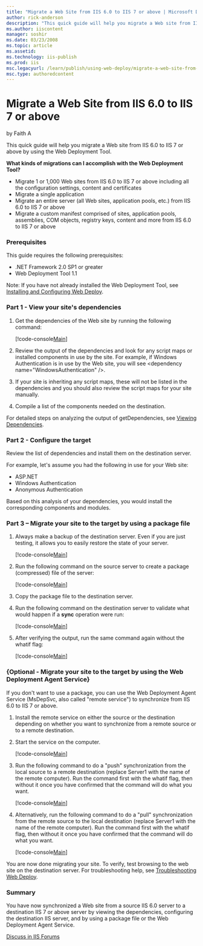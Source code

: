 ```yaml
---
title: "Migrate a Web Site from IIS 6.0 to IIS 7 or above | Microsoft Docs"
author: rick-anderson
description: "This quick guide will help you migrate a Web site from IIS 6.0 to IIS 7 or above by using the Web Deployment Tool. What kinds of migrations can I accomplish..."
ms.author: iiscontent
manager: soshir
ms.date: 03/23/2008
ms.topic: article
ms.assetid: 
ms.technology: iis-publish
ms.prod: iis
msc.legacyurl: /learn/publish/using-web-deploy/migrate-a-web-site-from-iis-60-to-iis-7-or-above
msc.type: authoredcontent
---
```

Migrate a Web Site from IIS 6.0 to IIS 7 or above
====================
by Faith A

This quick guide will help you migrate a Web site from IIS 6.0 to IIS 7 or above by using the Web Deployment Tool.

**What kinds of migrations can I accomplish with the Web Deployment Tool?**

- Migrate 1 or 1,000 Web sites from IIS 6.0 to IIS 7 or above including all the configuration settings, content and certificates
- Migrate a single application
- Migrate an entire server (all Web sites, application pools, etc.) from IIS 6.0 to IIS 7 or above
- Migrate a custom manifest comprised of sites, application pools, assemblies, COM objects, registry keys, content and more from IIS 6.0 to IIS 7 or above

### Prerequisites

This guide requires the following prerequisites:

- .NET Framework 2.0 SP1 or greater
- Web Deployment Tool 1.1

Note: If you have not already installed the Web Deployment Tool, see [Installing and Configuring Web Deploy](../../install/installing-publishing-technologies/installing-and-configuring-web-deploy.md "Installing Web Deploy").

### Part 1 - View your site's dependencies

1. Get the dependencies of the Web site by running the following command:  

    [!code-console[Main](migrate-a-web-site-from-iis-60-to-iis-7-or-above/samples/sample1.cmd)]
2. Review the output of the dependencies and look for any script maps or installed components in use by the site. For example, if Windows Authentication is in use by the Web site, you will see &lt;dependency name="WindowsAuthentication" /&gt;.
3. If your site is inheriting any script maps, these will not be listed in the dependencies and you should also review the script maps for your site manually.
4. Compile a list of the components needed on the destination.

For detailed steps on analyzing the output of getDependencies, see [Viewing Dependencies](https://technet.microsoft.com/en-us/library/dd569091(WS.10).aspx "Viewing Dependencies").

### Part 2 - Configure the target

Review the list of dependencies and install them on the destination server.

For example, let's assume you had the following in use for your Web site:

- ASP.NET
- Windows Authentication
- Anonymous Authentication

Based on this analysis of your dependencies, you would install the corresponding components and modules.

### Part 3 – Migrate your site to the target by using a package file

1. Always make a backup of the destination server. Even if you are just testing, it allows you to easily restore the state of your server.  

    [!code-console[Main](migrate-a-web-site-from-iis-60-to-iis-7-or-above/samples/sample2.cmd)]
2. Run the following command on the source server to create a package (compressed) file of the server:  

    [!code-console[Main](migrate-a-web-site-from-iis-60-to-iis-7-or-above/samples/sample3.cmd)]
3. Copy the package file to the destination server.
4. Run the following command on the destination server to validate what would happen if a **sync** operation were run:  

    [!code-console[Main](migrate-a-web-site-from-iis-60-to-iis-7-or-above/samples/sample4.cmd)]
5. After verifying the output, run the same command again without the whatif flag:  

    [!code-console[Main](migrate-a-web-site-from-iis-60-to-iis-7-or-above/samples/sample5.cmd)]

### {Optional - Migrate your site to the target by using the Web Deployment Agent Service}

If you don't want to use a package, you can use the Web Deployment Agent Service (MsDepSvc, also called "remote service") to synchronize from IIS 6.0 to IIS 7 or above.

1. Install the remote service on either the source or the destination depending on whether you want to synchronize from a remote source or to a remote destination.
2. Start the service on the computer.  

    [!code-console[Main](migrate-a-web-site-from-iis-60-to-iis-7-or-above/samples/sample6.cmd)]
3. Run the following command to do a "push" synchronization from the local source to a remote destination (replace Server1 with the name of the remote computer). Run the command first with the whatif flag, then without it once you have confirmed that the command will do what you want.  

    [!code-console[Main](migrate-a-web-site-from-iis-60-to-iis-7-or-above/samples/sample7.cmd)]
4. Alternatively, run the following command to do a "pull" synchronization from the remote source to the local destination (replace Server1 with the name of the remote computer). Run the command first with the whatif flag, then without it once you have confirmed that the command will do what you want.  

    [!code-console[Main](migrate-a-web-site-from-iis-60-to-iis-7-or-above/samples/sample8.cmd)]

You are now done migrating your site. To verify, test browsing to the web site on the destination server. For troubleshooting help, see [Troubleshooting Web Deploy](../troubleshooting-web-deploy/troubleshooting-web-deploy.md "Troubleshooting Web Deploy").

### Summary

You have now synchronized a Web site from a source IIS 6.0 server to a destination IIS 7 or above server by viewing the dependencies, configuring the destination IIS server, and by using a package file or the Web Deployment Agent Service.
  
  
[Discuss in IIS Forums](https://forums.iis.net/1144.aspx)